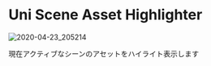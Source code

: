 # Uni Scene Asset Highlighter

![2020-04-23_205214](https://user-images.githubusercontent.com/6134875/80096310-54ad5d80-85a4-11ea-977e-52136720a445.png)

現在アクティブなシーンのアセットをハイライト表示します  
